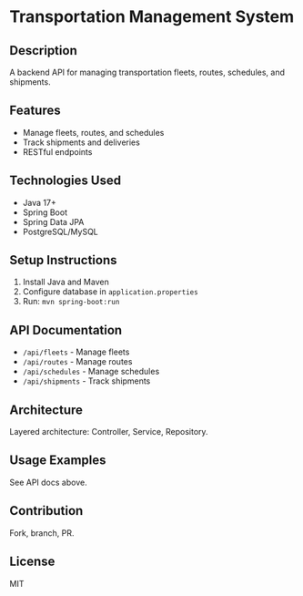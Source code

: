 # Transportation Management System

## Description
A backend API for managing transportation fleets, routes, schedules, and shipments.

## Features
- Manage fleets, routes, and schedules
- Track shipments and deliveries
- RESTful endpoints

## Technologies Used
- Java 17+
- Spring Boot
- Spring Data JPA
- PostgreSQL/MySQL

## Setup Instructions
1. Install Java and Maven
2. Configure database in `application.properties`
3. Run: `mvn spring-boot:run`

## API Documentation
- `/api/fleets` - Manage fleets
- `/api/routes` - Manage routes
- `/api/schedules` - Manage schedules
- `/api/shipments` - Track shipments

## Architecture
Layered architecture: Controller, Service, Repository.

## Usage Examples
See API docs above.

## Contribution
Fork, branch, PR.

## License
MIT
